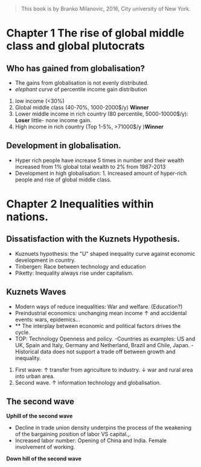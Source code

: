 > This book is by Branko Milanovic, 2016,  City university of New York.
>

# Chapter 1 The rise of global middle class and global plutocrats

## Who has gained from globalisation?
- The gains from globalisation is not evenly distributed.
- *elephant curve* of percentile income gain distribution 
1. low income (<30%)
2. Global middle class (40-70%, 1000-2000$/y) **Winner** 
3. Lower middle income in rich country (80 percentile, 5000-10000$/y): **Loser** little- none income gain.
4. High income in rich country (Top 1-5%, >71000$/y )**Winner**

## Development in globalisation.
- Hyper rich people have increase 5 times in number and their wealth increased from 1% global total wealth to 2% from 1987-2013
- Development in high globalisation: 1. Increased amount of hyper-rich people and rise of global middle class.

# Chapter 2 Inequalities within nations.
## Dissatisfaction with the Kuznets Hypothesis.
- Kuznuets hypothesis: the "U" shaped inequality curve against economic development in country.
- Tinbergen: Race between technology and education
- Piketty: Inequality always rise under capitalism.

## Kuznets Waves
- Modern ways of reduce inequalities: War and welfare. (Education?)
- Preindustrial economics: unchanging mean income &uarr; and accidental events: wars, epidemics...
- ** The interplay between economic and political factors drives the cycle.
- TOP: Technology Openness and policy.
-Countries as examples: US and UK, Spain and Italy, Germany and Netherland, Brazil and Chile, Japan.
-Historical data does not support a trade off between growth and inequality.
1. First wave: &uarr; transfer from agriculture to industry. &darr; war and rural area into urban area.
2. Second wave. &uarr; information technology and globalisation.

## The second wave
**Uphill of the second wave**
- Decline in trade union density underpins the process of the weakening of the bargaining position of labor VS capital.,.
- Increased labor number: Opening of China and India. Female involvement of working.

**Down hill of the second wave**
 
<!--stackedit_data:
eyJoaXN0b3J5IjpbLTE0OTcyNDY0ODIsNjQ2MDMwMzMwLDE1Mz
g0MDY1ODgsMTQ0NTI1NjQ3OSwxMzQwNDU4MTIsLTE2NDYzNTg1
MjcsLTEyMzcwNzMwMCwtMjE0NjEzMTk0Myw2NzYzNjU3NjIsLT
ExNDc4Mjk3NzcsLTcwNTc4NjMxNCwtOTcxNTQ0NjUxLDY3Nzcw
OTU2MiwtMTAzNjMzNDkxNCwyMzk1NzgwOTgsLTQ2NTU4MjA0Ny
wtMTE5NDc5MjMzMCwtMzk2MTg4NjE1LC0xMjgzOTM2NzI3LDI4
MzkyODgyNF19
-->